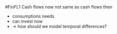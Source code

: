 #FinFL1
Cash flows now not same as cash flows then
- consumptions needs
- can invest now
- $\rightarrow$ how should we model temporal differences?

   